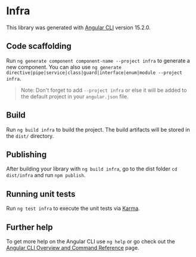 # Infra

This library was generated with [Angular CLI](https://github.com/angular/angular-cli) version 15.2.0.

## Code scaffolding

Run `ng generate component component-name --project infra` to generate a new component. You can also use `ng generate directive|pipe|service|class|guard|interface|enum|module --project infra`.
> Note: Don't forget to add `--project infra` or else it will be added to the default project in your `angular.json` file. 

## Build

Run `ng build infra` to build the project. The build artifacts will be stored in the `dist/` directory.

## Publishing

After building your library with `ng build infra`, go to the dist folder `cd dist/infra` and run `npm publish`.

## Running unit tests

Run `ng test infra` to execute the unit tests via [Karma](https://karma-runner.github.io).

## Further help

To get more help on the Angular CLI use `ng help` or go check out the [Angular CLI Overview and Command Reference](https://angular.io/cli) page.
